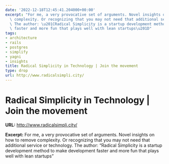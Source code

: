 ```yaml
---
date: '2022-12-18T12:45:41.204000+00:00'
excerpt: "For me, a very provocative set of arguments. Novel insights on how to remove\
  \ complexity. Or recognizing that you may not need that additional service or technology.\
  \ The author: \u201CRadical Simplicity is a startup development method to make development\
  \ faster and more fun that plays well with lean startups\u201D"
tags:
- architecture
- rails
- postgres
- simplify
- yagni
- insights
title: Radical Simplicity in Technology | Join the movement
type: drop
url: http://www.radicalsimpli.city/
---
```


# Radical Simplicity in Technology | Join the movement

**URL:** http://www.radicalsimpli.city/

**Excerpt:** For me, a very provocative set of arguments. Novel insights on how to remove complexity. Or recognizing that you may not need that additional service or technology. The author: “Radical Simplicity is a startup development method to make development faster and more fun that plays well with lean startups”
